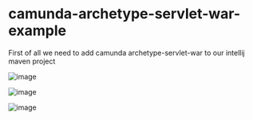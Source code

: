 # camunda-archetype-servlet-war-example

First of all we need to add camunda archetype-servlet-war to our intellij maven project

![image](https://github.com/ghailen/camunda-archetype-servlet-war-example/assets/36199753/18bcd69b-219f-4bea-b4f8-fd4903630bf8)

![image](https://github.com/ghailen/camunda-archetype-servlet-war-example/assets/36199753/b4cdad43-4449-4cac-a8e2-baf8a804d0c7)

![image](https://github.com/ghailen/camunda-archetype-servlet-war-example/assets/36199753/9f64c71e-e6e2-41ea-a08c-d251339ad6ab)


